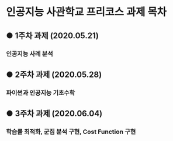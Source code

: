 # 인공지능 사관학교 프리코스 과제 목차

## ● 1주차 과제 (2020.05.21)

### 인공지능 사례 분석

## ● 2주차 과제 (2020.05.28)

### 파이썬과 인공지능 기초수학

## ● 3주차 과제 (2020.06.04)

### 학습률 최적화, 군집 분석 구현, Cost Function 구현
